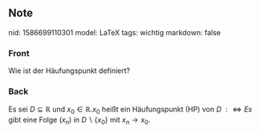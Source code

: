 ## Note
nid: 1586699110301
model: LaTeX
tags: wichtig
markdown: false

### Front
Wie ist der Häufungspunkt definiert?

### Back
Es sei $D \subseteq \mathbb{R}$ und $x_{0} \in \mathbb{R} . x_{0}$ heißt ein Häufungspunkt (HP) von $D$ $: \Longleftrightarrow E s$ gibt eine Folge $\left(x_{n}\right)$ in $D \backslash\left\{x_{0}\right\}$ mit $x_{n} \rightarrow x_{0}$.
